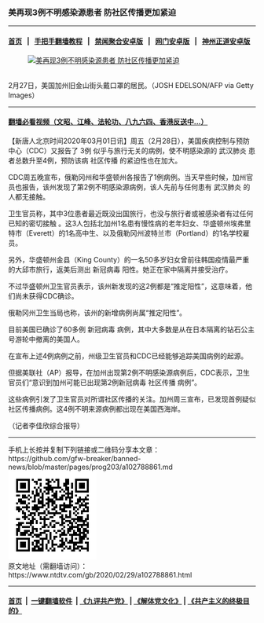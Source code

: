 ### 美再现3例不明感染源患者 防社区传播更加紧迫
------------------------

#### [首页](https://github.com/gfw-breaker/banned-news/blob/master/README.md) &nbsp;&nbsp;|&nbsp;&nbsp; [手把手翻墙教程](https://github.com/gfw-breaker/guides/wiki) &nbsp;&nbsp;|&nbsp;&nbsp; [禁闻聚合安卓版](https://github.com/gfw-breaker/bn-android) &nbsp;&nbsp;|&nbsp;&nbsp; [网门安卓版](https://github.com/oGate2/oGate) &nbsp;&nbsp;|&nbsp;&nbsp; [神州正道安卓版](https://github.com/SzzdOgate/update) 



<div><div class="featured_image">
 <a href="https://i.ntdtv.com/assets/uploads/2020/03/9f84672eef3835cbda3308aa1aa7c7ef.jpg" target="_blank">
  <figure>
   <img alt="美再现3例不明感染源患者 防社区传播更加紧迫" src="https://i.ntdtv.com/assets/uploads/2020/03/9f84672eef3835cbda3308aa1aa7c7ef-800x450.jpg"/>
  </figure><br/>
 </a>
 <span class="caption">
  2月27日，美国加州旧金山街头戴口罩的居民。（JOSH EDELSON/AFP via Getty Images）
 </span>
</div>
</div><hr/>

#### [翻墙必看视频（文昭、江峰、法轮功、八九六四、香港反送中...）](https://github.com/gfw-breaker/banned-news/blob/master/pages/link3.md)

<div><div class="post_content" itemprop="articleBody">
 <p>
  【新唐人北京时间2020年03月01日讯】周五（2月28日），美国疾病控制与预防中心（CDC）又报告了
  <ok href="https://www.ntdtv.com/gb/3例.htm">
   3例
  </ok>
  似乎与旅行无关的病例，使不明感染源的
  <ok href="https://www.ntdtv.com/gb/武汉肺炎.htm">
   武汉肺炎
  </ok>
  患者总数升至4例，预防该病
  <ok href="https://www.ntdtv.com/gb/社区传播.htm">
   社区传播
  </ok>
  的紧迫性也在加大。
 </p>
 <p>
  CDC周五晚宣布，俄勒冈州和华盛顿州各报告了1例病例。当天早些时候，加州官员也报告，该州发现了第2例不明感染源病例，该人先前与任何患有
  <ok href="https://www.ntdtv.com/gb/武汉肺炎.htm">
   武汉肺炎
  </ok>
  的人都无接触。
 </p>
 <p>
  卫生官员称，其中3位患者最近既没出国旅行，也没与旅行者或被感染者有过任何已知的密切接触 。这3人包括北加州1名患有慢性病的老年妇女、华盛顿州埃弗里特市（Everett）的1名高中生、以及俄勒冈州波特兰市（Portland）的1名学校雇员。
 </p>
 <p>
  另外，华盛顿州金县（King County）的一名50多岁妇女曾前往韩国疫情最严重的大邱市旅行，返美后测出
  <ok href="https://www.ntdtv.com/gb/新冠病毒.htm">
   新冠病毒
  </ok>
  阳性。她正在家中隔离并接受治疗。
 </p>
 <p>
  不过华盛顿州卫生官员表示，该州新发现的这2例都是“推定阳性”，这意味着，他们尚未获得CDC确诊。
 </p>
 <p>
  俄勒冈州卫生当局也称，该州的新增病例尚属“推定阳性”。
 </p>
 <p>
  目前美国已确诊了60多例
  <ok href="https://www.ntdtv.com/gb/新冠病毒.htm">
   新冠病毒
  </ok>
  病例，其中大多数是从在日本隔离的钻石公主号游轮中撤离的美国人。
 </p>
 <p>
  在宣布上述4例病例之前，州级卫生官员和CDC已经能够追踪美国病例的起源。
 </p>
 <p>
  但据美联社（AP）报导，在加州出现第2例不明感染源病例后，CDC表示，卫生官员们“意识到加州可能已出现第2例新冠病毒
  <ok href="https://www.ntdtv.com/gb/社区传播.htm">
   社区传播
  </ok>
  病例”。
 </p>
 <p>
  这些病例引发了卫生官员对所谓社区传播的关注。加州周三宣布，已发现首例疑似社区传播病例。这4例不明来源病例都出现在美国西海岸。
 </p>
 <p>
  （记者李佳欣综合报导）
 </p>
 <div class="single_ad">
 </div>
</div>
</div>
<hr/>
手机上长按并复制下列链接或二维码分享本文章：<br/>
https://github.com/gfw-breaker/banned-news/blob/master/pages/prog203/a102788861.md <br/>
<a href='https://github.com/gfw-breaker/banned-news/blob/master/pages/prog203/a102788861.md'><img src='https://github.com/gfw-breaker/banned-news/blob/master/pages/prog203/a102788861.md.png'/></a> <br/>
原文地址（需翻墙访问）：https://www.ntdtv.com/gb/2020/02/29/a102788861.html


------------------------
#### [首页](https://github.com/gfw-breaker/banned-news/blob/master/README.md) &nbsp;|&nbsp; [一键翻墙软件](https://github.com/gfw-breaker/nogfw/blob/master/README.md) &nbsp;| [《九评共产党》](https://github.com/gfw-breaker/9ping.md/blob/master/README.md#九评之一评共产党是什么) | [《解体党文化》](https://github.com/gfw-breaker/jtdwh.md/blob/master/README.md) | [《共产主义的终极目的》](https://github.com/gfw-breaker/gczydzjmd.md/blob/master/README.md)


<img src='http://gfw-breaker.win/banned-news/pages/prog203/a102788861.md' width='0px' height='0px'/>